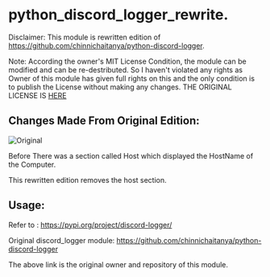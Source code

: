 # python_discord_logger_rewrite. 
Disclaimer: This module is rewritten edition of https://github.com/chinnichaitanya/python-discord-logger.

Note: According the owner's MIT License Condition, the module can be modified and can be re-destributed. So I haven't violated any rights as Owner of this module has given full rights on this and  the only condition is to publish the License without making any changes. THE ORIGINAL LICENSE IS [HERE](https://github.com/chinnichaitanya/python-discord-logger/blob/master/LICENSE)

## Changes Made From Original Edition:
![Original](https://i.imgur.com/1iLTjSN.png)

Before There was a section called Host which displayed the HostName of the Computer.

This rewritten edition removes the host section.


## Usage: 
Refer to : https://pypi.org/project/discord-logger/


Original discord_logger module: https://github.com/chinnichaitanya/python-discord-logger

The above link is the original owner and repository of this module.

